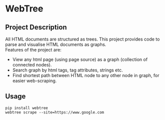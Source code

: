 # WebTree  

## Project Description
All HTML documents are structured as trees. This project provides code to parse and visualise HTML documents as graphs.  
Features of the project are:  
- View any html page (using page source) as a graph (collection of connected nodes).  
- Search graph by html tags, tag attributes, strings etc.  
- Find shortest path between HTML node to any other node in graph, for easier web-scraping.  

## Usage  
`pip install webtree`  
`webtree scrape --site=https://www.google.com`   

